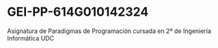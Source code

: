 # GEI-PP-614G010142324
Asignatura de Paradigmas de Programación cursada en 2º de Ingeniería Informática UDC
